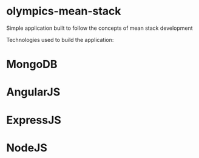 # olympics-mean-stack

Simple application built to follow the concepts of mean stack development 

Technologies used to build the application: 

# MongoDB
# AngularJS
# ExpressJS
# NodeJS
